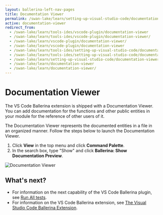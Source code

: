 ```yaml
---
layout: ballerina-left-nav-pages
title: Documentation Viewer
permalink: /swan-lake/learn/setting-up-visual-studio-code/documentation-viewer/
active: documentation-viewer
redirect_from:
  - /swan-lake/learn/tools-ides/vscode-plugin/documentation-viewer
  - /swan-lake/learn/tools-ides/vscode-plugin/documentation-viewer/
  - /swan-lake/learn/vscode-plugin/documentation-viewer/
  - /swan-lake/learn/vscode-plugin/documentation-viewer
  - /swan-lake/learn/tools-ides/setting-up-visual-studio-code/documentation-viewer
  - /swan-lake/learn/tools-ides/setting-up-visual-studio-code/documentation-viewer/
  - /swan-lake/learn/setting-up-visual-studio-code/documentation-viewer
  - /swan-lake/learn/documentation-viewer
  - /swan-lake/learn/documentation-viewer/
---
```


# Documentation Viewer

The VS Code Ballerina extension is shipped with a Documentation Viewer. You can add documentation for the functions and other public entities in your module for the reference of other users of it. 

The Documentation Viewer represents the documented entities in a file in an organized manner. Follow the steps below to launch the Documentation Viewer.

1. Click **View** in the top menu and click **Command Palette**.
2. In the search box, type "Show" and click **Ballerina: Show Documentation Preview**.

![Documentation Viewer](/learn/images/documentation-viewer.gif)

## What's next?

 - For information on the next capability of the VS Code Ballerina plugin, see [Run All tests](/learn/vscode-plugin/run-all-tests).
 - For information on the VS Code Ballerina extension, see [The Visual Studio Code Ballerina Extension](/learn/vscode-plugin).

